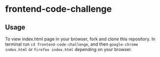 # frontend-code-challenge

## Usage
To view index.html page in your browser, fork and clone this repository. In terminal run `cd frontend-code-challenge`, and then `google-chrome index.html` or `firefox index.html` depending on your browser.
